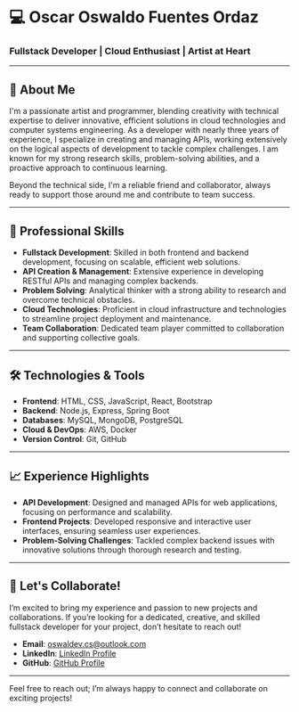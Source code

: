 # 💻 Oscar Oswaldo Fuentes Ordaz

### Fullstack Developer | Cloud Enthusiast | Artist at Heart

---

## 👋 About Me

I'm a passionate artist and programmer, blending creativity with technical expertise to deliver innovative, efficient solutions in cloud technologies and computer systems engineering. As a developer with nearly three years of experience, I specialize in creating and managing APIs, working extensively on the logical aspects of development to tackle complex challenges. I am known for my strong research skills, problem-solving abilities, and a proactive approach to continuous learning.

Beyond the technical side, I'm a reliable friend and collaborator, always ready to support those around me and contribute to team success.

---

## 💼 Professional Skills

- **Fullstack Development**: Skilled in both frontend and backend development, focusing on scalable, efficient web solutions.
- **API Creation & Management**: Extensive experience in developing RESTful APIs and managing complex backends.
- **Problem Solving**: Analytical thinker with a strong ability to research and overcome technical obstacles.
- **Cloud Technologies**: Proficient in cloud infrastructure and technologies to streamline project deployment and maintenance.
- **Team Collaboration**: Dedicated team player committed to collaboration and supporting collective goals.

---

## 🛠️ Technologies & Tools

- **Frontend**: HTML, CSS, JavaScript, React, Bootstrap
- **Backend**: Node.js, Express, Spring Boot
- **Databases**: MySQL, MongoDB, PostgreSQL
- **Cloud & DevOps**: AWS, Docker
- **Version Control**: Git, GitHub

---

## 📈 Experience Highlights

- **API Development**: Designed and managed APIs for web applications, focusing on performance and scalability.
- **Frontend Projects**: Developed responsive and interactive user interfaces, ensuring seamless user experiences.
- **Problem-Solving Challenges**: Tackled complex backend issues with innovative solutions through thorough research and testing.

---

## 🚀 Let's Collaborate!

I’m excited to bring my experience and passion to new projects and collaborations. If you’re looking for a dedicated, creative, and skilled fullstack developer for your project, don’t hesitate to reach out!

- **Email**: [oswaldev.cs@outlook.com](mailto:oswaldev.cs@outlook.com)
- **LinkedIn**: [LinkedIn Profile](www.linkedin.com/in/óscar-fuentes-838bb8248)
- **GitHub**: [GitHub Profile](https://github.com/OscarFuentes2027)

---

Feel free to reach out; I’m always happy to connect and collaborate on exciting projects!
